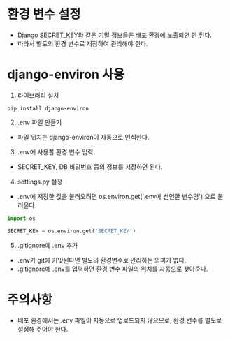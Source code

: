 # 환경 변수 설정

- Django SECRET_KEY와 같은 기밀 정보들은 배포 환경에 노출되면 안 된다.
- 따라서 별도의 환경 변수로 저장하여 관리해야 한다.

# django-environ 사용

1. 라이브러리 설치

```
pip install django-environ
```

2. .env 파일 만들기

- 파일 위치는 django-environ이 자동으로 인식한다.

3. .env에 사용할 환경 변수 입력

- SECRET_KEY, DB 비밀번호 등의 정보를 저장하면 된다.

4. settings.py 설정

- .env에 저장한 값을 불러오려면 os.environ.get('.env에 선언한 변수명') 으로 불러온다.

```py
import os

SECRET_KEY = os.environ.get('SECRET_KEY')
```

5. .gitignore에 .env 추가

- .env가 git에 커밋된다면 별도의 환경변수로 관리하는 의미가 없다.
- .gitignore에 .env를 입력하면 환경 변수 파일의 위치를 자동으로 찾아준다.

# 주의사항

- 배포 환경에서는 .env 파일이 자동으로 업로드되지 않으므로, 환경 변수를 별도로 설정해 주어야 한다.

